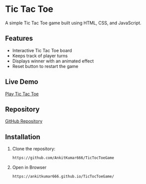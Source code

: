# Tic Tac Toe

A simple Tic Tac Toe game built using HTML, CSS, and JavaScript.

## Features

- Interactive Tic Tac Toe board
- Keeps track of player turns
- Displays winner with an animated effect
- Reset button to restart the game

## Live Demo

[Play Tic Tac Toe](https://ankitkumar666.github.io/TicTocToeGame/)

## Repository

[GitHub Repository](https://github.com/AnkitKumar666/TicTocToeGame)

## Installation

1. Clone the repository:

   ```bash
   https://github.com/AnkitKumar666/TicTocToeGame
2. Open in Browser
   
   ```bash
   https://ankitkumar666.github.io/TicTocToeGame/
